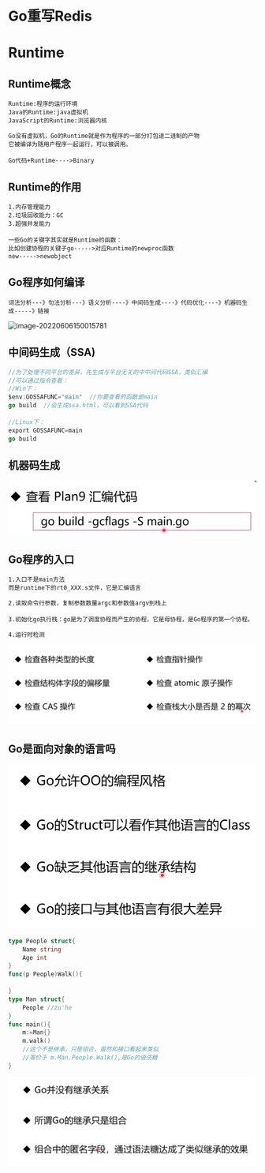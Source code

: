 # Go重写Redis

# Runtime

## Runtime概念

```
Runtime:程序的运行环境
Java的Runtime:java虚拟机
JavaScript的Runtime:浏览器内核
```

```
Go没有虚拟机，Go的Runtime就是作为程序的一部分打包进二进制的产物
它被编译为随用户程序一起运行，可以被调用。

Go代码+Runtime---->Binary
```

## Runtime的作用

```
1.内存管理能力
2.垃圾回收能力：GC
3.超强并发能力

一些Go的关键字其实就是Runtime的函数：
比如创建协程的关键子go----->对应Runtime的newproc函数
new----->newobject
```

## Go程序如何编译

```
词法分析---》句法分析---》语义分析----》中间码生成----》代码优化----》机器码生成-----》链接
```

![image-20220606150015781]([GoRedis.assets/image-20220606150015781.png](https://github.com/dyzxzw/go-redis/blob/master/GoRedis.assets/image-20220606150015781.png))

## 中间码生成（SSA)

```go
//为了处理不同平台的差异，先生成与平台无关的中中间代码SSA，类似汇编
//可以通过指令查看：
//Win下：
$env:GOSSAFUNC="main"  //你要查看的函数是main
go build  //会生成ssa.html，可以看到SSA代码

//Linux下：
export GOSSAFUNC=main
go build
```

## 机器码生成

![image-20220606150847835](GoRedis.assets/image-20220606150847835.png)

## Go程序的入口

```
1.入口不是main方法
而是runtime下的rt0_XXX.s文件，它是汇编语言
```

```
2.读取命令行参数，复制参数数量argc和参数值argv到栈上

3.初始化go执行栈：go是为了调度协程而产生的协程，它是母协程，是Go程序的第一个协程。
```

```
4.运行时检测
```

![image-20220606152020453](GoRedis.assets/image-20220606152020453.png)

## Go是面向对象的语言吗

![image-20220606152845899](GoRedis.assets/image-20220606152845899.png)

```go
type People struct{
    Name string
    Age int
}
func(p People)Walk(){
    
}
type Man struct{
    People //zu'he
}
func main(){
    m:=Man{}
    m.walk()
    //这个不是继承，只是组合，虽然和接口看起来类似
    //等价于 m.Man.People.Walk(),是Go的语法糖
}
```

![image-20220606153020904](GoRedis.assets/image-20220606153020904.png)
